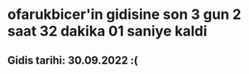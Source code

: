 # ofarukbicer'in gidisine son 3 gun 2 saat 32 dakika 01 saniye kaldi

## Gidis tarihi: 30.09.2022 :(